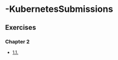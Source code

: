 # -KubernetesSubmissions

## Exercises

### Chapter 2

- [1.1.](https://github.com/JonatanSchmidlechner/-KubernetesSubmissions/tree/1.1)
